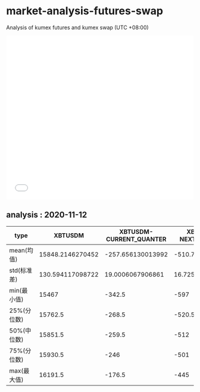 # market-analysis-futures-swap
Analysis of kumex futures and kumex swap (UTC +08:00)

<iframe width="100%" height="440" src="./data.html" frameborder="no" border="0" scrolling="no"></iframe>

## analysis : 2020-11-12

type|XBTUSDM|XBTUSDM-CURRENT_QUANTER|XBTUSDM-NEXT_QUANTER|
---|---|---|---
mean(均值) | 15848.2146270452 | -257.656130013992 | -510.74564811485
std(标准差) | 130.594117098722 | 19.0006067906861 | 16.7259393706634
min(最小值) | 15467 | -342.5 | -597
25%(分位数) | 15762.5 | -268.5 | -520.5
50%(中位数) | 15851.5 | -259.5 | -512
75%(分位数) | 15930.5 | -246 | -501
max(最大值) | 16191.5 | -176.5 | -445
